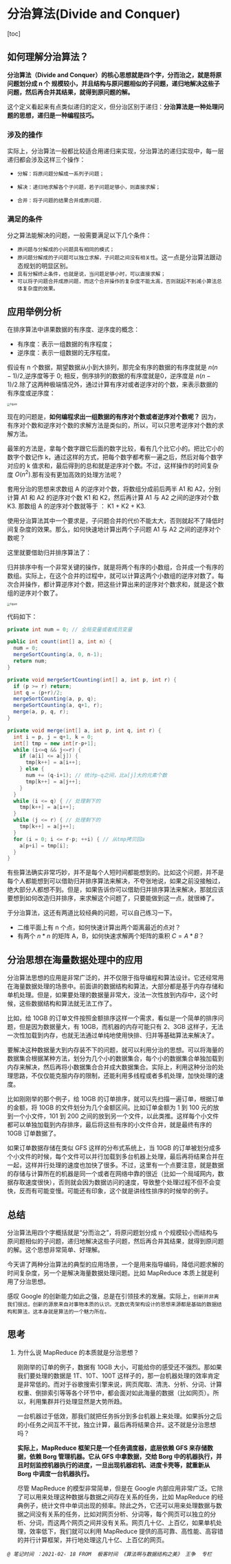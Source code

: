  

# 分治算法(Divide and Conquer)

[toc]

## 如何理解分治算法？

**分治算法（Divide and Conquer）的核心思想就是四个字，分而治之，就是将原问题划分成 n 个 规模较小，并且结构与原问题相似的子问题，递归地解决这些子问题，然后再合并其结果，就得到原问题的解。**

这个定义看起来有点类似递归的定义，但分治区别于递归：**分治算法是一种处理问题的思想，递归是一种编程技巧。** 

### 涉及的操作

 实际上，分治算法一般都比较适合用递归来实现，分治算法的递归实现中，每一层递归都会涉及这样三个操作：

- `分解：将原问题分解成一系列子问题；`
- `解决：递归地求解各个子问题，若子问题足够小，则直接求解；`

- `合并：将子问题的结果合并成原问题.`

### 满足的条件

 分之算法能解决的问题，一般需要满足以下几个条件：

- `原问题与分解成的小问题具有相同的模式；`
- `原问题分解成的子问题可以独立求解，子问题之间没有相关性`。这一点是分治算法跟动态规划的明显区别。
- `具有分解终止条件，也就是说，当问题足够小时，可以直接求解；`
- `可以将子问题合并成原问题，而这个合并操作的复杂度不能太高，否则就起不到减小算法总体复杂度的效果。`

## 应用举例分析

在排序算法中讲果数据的有序度、逆序度的概念：

- 有序度：表示一组数据的有序程度；
- 逆序度：表示一组数据的无序程度。



假设有 n 个数据，期望数据从小到大排列，那完全有序的数据的有序度就是 $n(n-1)/2$,逆序度等于 0; 相反，倒序排列的数据的有序度就是0，逆序度是 $n(n-1)/2$.除了这两种极端情况外，通过计算有序对或者逆序对的个数，来表示数据的有序度或逆序度：

<img src="../Resources1/173.jpg" alt="Figure" style="zoom:40%;" />

现在的问题是，**如何编程求出一组数据的有序对个数或者逆序对个数呢？** 因为，有序对个数和逆序对个数的求解方法是类似的，所以，可以只思考逆序对个数的求解方法。

最笨的方法是，拿每个数字跟它后面的数字比较，看有几个比它小的。把比它小的数字个数记作 k，通过这样的方式，把每个数字都考察一遍之后，然后对每个数字对应的 k 值求和，最后得到的总和就是逆序对个数。不过，这样操作的时间复杂度 $O(n^2)$.那有没有更加高效的处理方法呢？

套用分治的思想来求数组 A 的逆序对个数，将数组分成前后两半 A1 和 A2，分别计算 A1 和 A2 的逆序对个数 K1 和 K2，然后再计算 A1 与 A2 之间的逆序对个数 K3. 那数组 A 的逆序对个数就等于 ： K1 + K2 + K3.

使用分治算法其中一个要求是，子问题合并的代价不能太大，否则就起不了降低时间复杂度的效果。那么，如何快速地计算出两个子问题 A1 与 A2 之间的逆序对个数呢？

这里就要借助归并排序算法了：

归并排序中有一个非常关键的操作，就是将两个有序的小数组，合并成一个有序的数组。实际上，在这个合并的过程中，就可以计算这两个小数组的逆序对数了。每次合并操作，都计算逆序对个数，把这些计算出来的逆序对个数求和，就是这个数组的逆序对个数了。

<img src="../Resources1/174.jpg" alt="Figure" style="zoom:40%;" />

代码如下：

```java
private int num = 0; // 全局变量或者成员变量

public int count(int[] a, int n) {
  num = 0;
  mergeSortCounting(a, 0, n-1);
  return num;
}

private void mergeSortCounting(int[] a, int p, int r) {
  if (p >= r) return;
  int q = (p+r)/2;
  mergeSortCounting(a, p, q);
  mergeSortCounting(a, q+1, r);
  merge(a, p, q, r);
}

private void merge(int[] a, int p, int q, int r) {
  int i = p, j = q+1, k = 0;
  int[] tmp = new int[r-p+1];
  while (i<=q && j<=r) {
    if (a[i] <= a[j]) {
      tmp[k++] = a[i++];
    } else {
      num += (q-i+1); // 统计p-q之间，比a[j]大的元素个数
      tmp[k++] = a[j++];
    }
  }
  while (i <= q) { // 处理剩下的
    tmp[k++] = a[i++];
  }
  while (j <= r) { // 处理剩下的
    tmp[k++] = a[j++];
  }
  for (i = 0; i <= r-p; ++i) { // 从tmp拷贝回a
    a[p+i] = tmp[i];
  }
}
```

有些算法确实非常巧妙，并不是每个人短时间都能想到的。比如这个问题，并不是每个人都能想到可以借助归并排序算法来解决，不夸张地说，如果之前没接触过，绝大部分人都想不到。但是，如果告诉你可以借助归并排序算法来解决，那就应该要想到如何改造归并排序，来求解这个问题了，只要能做到这一点，就很棒了。

于分治算法，这还有两道比较经典的问题，可以自己练习一下。

- 二维平面上有 n 个点，如何快速计算出两个距离最近的点对？
- 有两个 $n*n$ 的矩阵 A，B，如何快速求解两个矩阵的乘积 $C=A*B$？

## 分治思想在海量数据处理中的应用

分治算法思想的应用是非常广泛的，并不仅限于指导编程和算法设计。它还经常用在海量数据处理的场景中。前面讲的数据结构和算法，大部分都是基于内存存储和单机处理。但是，如果要处理的数据量非常大，没法一次性放到内存中，这个时候，这些数据结构和算法就无法工作了。

比如，给 10GB 的订单文件按照金额排序这样一个需求，看似是一个简单的排序问题，但是因为数据量大，有 10GB，而机器的内存可能只有 2、3GB 这样子，无法一次性加载到内存，也就无法通过单纯地使用快排、归并等基础算法来解决了。

要解决这种数据量大到内存装不下的问题，就可以利用分治的思想。可以将海量的数据集合根据某种方法，划分为几个小的数据集合，每个小的数据集合单独加载到内存来解决，然后再将小数据集合合并成大数据集合。实际上，利用这种分治的处理思路，不仅仅能克服内存的限制，还能利用多线程或者多机处理，加快处理的速度。

比如刚刚举的那个例子，给 10GB 的订单排序，就可以先扫描一遍订单，根据订单的金额，将 10GB 的文件划分为几个金额区间。比如订单金额为 1 到 100 元的放到一个小文件，101 到 200 之间的放到另一个文件，以此类推。这样每个小文件都可以单独加载到内存排序，最后将这些有序的小文件合并，就是最终有序的 10GB 订单数据了。

如果订单数据存储在类似 GFS 这样的分布式系统上，当 10GB 的订单被划分成多个小文件的时候，每个文件可以并行加载到多台机器上处理，最后再将结果合并在一起，这样并行处理的速度也加快了很多。不过，这里有一个点要注意，就是数据的存储与计算所在的机器是同一个或者在网络中靠的很近（比如一个局域网内，数据存取速度很快），否则就会因为数据访问的速度，导致整个处理过程不但不会变快，反而有可能变慢。可能还有印象，这个就是讲线性排序的时候举的例子。

## 总结

分治算法用四个字概括就是“分而治之”，将原问题划分成 n 个规模较小而结构与原问题相似的子问题，递归地解决这些子问题，然后再合并其结果，就得到原问题的解。这个思想非常简单、好理解。

今天讲了两种分治算法的典型的应用场景，一个是用来指导编码，降低问题求解的时间复杂度，另一个是解决海量数据处理问题。比如 MapReduce 本质上就是利用了分治思想。

感叹 Google 的创新能力如此之强，总是在引领技术的发展。实际上，`创新并非离我们很远，创新的源泉来自对事物本质的认识。无数优秀架构设计的思想来源都是基础的数据结构和算法，这本身就是算法的一个魅力所在。`

## 思考

1. 为什么说 MapReduce 的本质就是分治思想？

   刚刚举的订单的例子，数据有 10GB 大小，可能给你的感受还不强烈。那如果我们要处理的数据是 1T、10T、100T 这样子的，那一台机器处理的效率肯定是非常低的。而对于谷歌搜索引擎来说，网页爬取、清洗、分析、分词、计算权重、倒排索引等等各个环节中，都会面对如此海量的数据（比如网页）。所以，利用集群并行处理显然是大势所趋。

   

   一台机器过于低效，那我们就把任务拆分到多台机器上来处理。如果拆分之后的小任务之间互不干扰，独立计算，最后再将结果合并。这不就是分治思想吗？

   **实际上，MapReduce 框架只是一个任务调度器，底层依赖 GFS 来存储数据，依赖 Borg 管理机器。它从 GFS 中拿数据，交给 Borg 中的机器执行，并且时刻监控机器执行的进度，一旦出现机器宕机、进度卡壳等，就重新从 Borg 中调度一台机器执行。**

   

   尽管 MapReduce 的模型非常简单，但是在 Google 内部应用非常广泛。它除了可以用来处理这种数据与数据之间存在关系的任务，比如 MapReduce 的经典例子，统计文件中单词出现的频率。除此之外，它还可以用来处理数据与数据之间没有关系的任务，比如对网页分析、分词等，每个网页可以独立的分析、分词，而这两个网页之间并没有关系。网页几十亿、上百亿，如果单机处理，效率低下，我们就可以利用 MapReduce 提供的高可靠、高性能、高容错的并行计算框架，并行地处理这几十亿、上百亿的网页。

*`@ 笔记时间 ：2021-02- 18 FROM	极客时间 《算法啊与数据结构之美》 王争  专栏`*